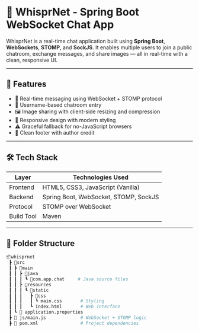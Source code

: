 # 💬 WhisprNet - Spring Boot WebSocket Chat App

WhisprNet is a real-time chat application built using **Spring Boot**, **WebSockets**, **STOMP**, and **SockJS**. It enables multiple users to join a public chatroom, exchange messages, and share images — all in real-time with a clean, responsive UI.

---

## 🚀 Features

- 🔁 Real-time messaging using WebSocket + STOMP protocol
- 👥 Username-based chatroom entry
- 🖼️ Image sharing with client-side resizing and compression
- 🎨 Responsive design with modern styling
- ⚠️ Graceful fallback for no-JavaScript browsers
- 📎 Clean footer with author credit

---

## 🛠️ Tech Stack

| Layer       | Technologies Used                                     |
|-------------|--------------------------------------------------------|
| Frontend    | HTML5, CSS3, JavaScript (Vanilla)                      |
| Backend     | Spring Boot, WebSocket, STOMP, SockJS                  |
| Protocol    | STOMP over WebSocket                                   |
| Build Tool  | Maven                                                  |

---

## 📂 Folder Structure

```bash
📦whisprnet
 ┣ 📂src
 ┃ ┣ 📂main
 ┃ ┃ ┣ 📂java
 ┃ ┃ ┃ ┗ 📂com.app.chat     # Java source files
 ┃ ┃ ┣ 📂resources
 ┃ ┃ ┃ ┗ 📂static
 ┃ ┃ ┃   ┣ 📂css
 ┃ ┃ ┃   ┃ ┗ main.css       # Styling
 ┃ ┃ ┃   ┗ index.html       # Web interface
 ┃ ┗ 📄 application.properties
 ┣ 📄 js/main.js             # WebSocket + STOMP logic
 ┣ 📄 pom.xml                # Project dependencies
